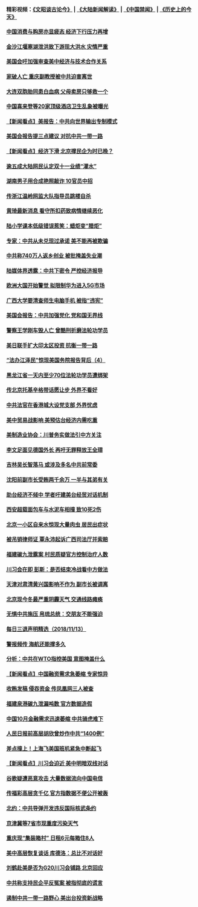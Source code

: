 #### 精彩视频：[《文昭谈古论今》](https://github.com/gfw-breaker/wenzhao/blob/master/README.md?t=11150031) | [《大陆新闻解读》](https://github.com/gfw-breaker/ntdtv-comedy/blob/master/README.md?t=11150031) | [《中国禁闻》](https://github.com/gfw-breaker/ntdtv-news/blob/master/README.md?t=11150031) | [《历史上的今天》](https://github.com/gfw-breaker/today-in-history/blob/master/README.md?t=11150031) 

#### [中国消费与购房亦显疲态 经济下行压力再增](../pages/nsc413/n10852328.md?t=11150031) 

#### [金沙江堰塞湖泄洪致下游现大洪水 灾情严重](../pages/nsc413/n10850343.md?t=11150031) 

#### [美国会吁加强审查美中经济与技术合作关系](../pages/nsc413/n10852368.md?t=11150031) 

#### [家破人亡 重庆副教授被中共迫害离世](../pages/nsc413/n10851484.md?t=11150031) 

#### [大连双胞胎同患白血病 父母卖房只够救一个](../pages/nsc413/n10852271.md?t=11150031) 

#### [中国喜来登等20家顶级酒店卫生乱象被曝光](../pages/nsc413/n10852250.md?t=11150031) 

#### [【新闻看点】美报告：中共向世界输出专制模式](../pages/nsc413/n10852108.md?t=11150031) 

#### [美国会报告提三点建议 对抗中共一带一路](../pages/nsc413/n10852252.md?t=11150031) 

#### [【新闻看点】经济下滑 北京撑民企为时已晚？](../pages/nsc413/n10851890.md?t=11150031) 

#### [逾五成大陆网民认定双十一业绩“灌水”](../pages/nsc413/n10852086.md?t=11150031) 

#### [湖南男子用合成艳照敲诈 10官员中招](../pages/nsc413/n10852046.md?t=11150031) 

#### [传浙江温岭网监大队指导员跳楼自杀](../pages/nsc413/n10851782.md?t=11150031) 

#### [黄琦最新消息 看守所扣药致病情继续恶化](../pages/nsc413/n10851953.md?t=11150031) 

#### [陆小学课本低级错误惹笑：蜡炬变“腊炬”](../pages/nsc413/n10851805.md?t=11150031) 

#### [专家：中共从未兑现过承诺 美不能再被欺骗](../pages/nsc413/n10851988.md?t=11150031) 

#### [中共称740万人返乡创业 被批掩盖失业潮](../pages/nsc413/n10851919.md?t=11150031) 

#### [陆媒体界透露：中共下密令 严控经济报导](../pages/nsc413/n10851177.md?t=11150031) 

#### [欧洲大国开始警觉 拟限制华为进入5G市场](../pages/nsc413/n10851814.md?t=11150031) 


#### [广西大学要清查师生电脑手机 被指“违宪”](../pages/nsc413/n10851236.md?t=11150031) 

#### [美国会报告：中共加强党化 党和国无界线](../pages/nsc413/n10851682.md?t=11150031) 

#### [警察王学刚车毁人亡 曾酷刑折磨法轮功学员](../pages/nsc413/n10848999.md?t=11150031) 

#### [美日联手扩大印太区投资 抗衡一带一路](../pages/nsc413/n10851269.md?t=11150031) 

#### [“法办江泽民”惊现美国务院报告背后（4）](../pages/nsc413/n10849803.md?t=11150031) 

#### [黑龙江省一天内至少70位法轮功学员遭绑架](../pages/nsc413/n10850235.md?t=11150031) 

#### [传北京托基辛格带话愿让步 外界不看好](../pages/nsc413/n10850793.md?t=11150031) 

#### [中共法官在香港城大设党支部 外界忧虑](../pages/nsc413/n10848906.md?t=11150031) 

#### [美中贸易战影响 美预估台经济内需吃重](../pages/nsc413/n10851024.md?t=11150031) 

#### [美制造业协会：川普务实做法引中方关注](../pages/nsc413/n10851022.md?t=11150031) 

#### [李文足面见德国外长 再吁无罪释放王全璋](../pages/nsc413/n10850837.md?t=11150031) 

#### [吉林吴长智落马 或涉及多名中共前常委](../pages/nsc413/n10850562.md?t=11150031) 

#### [沈阳前副市长受贿两千余万 一半与其弟有关](../pages/nsc413/n10850801.md?t=11150031) 

#### [助台经济不倾中 学者吁建美台经贸对话机制](../pages/nsc413/n10850866.md?t=11150031) 

#### [西安超载面包车与水泥车相撞 致10死2伤](../pages/nsc413/n10850157.md?t=11150031) 

#### [北京一小区自来水惊现大量肉虫 居民出症状](../pages/nsc413/n10850057.md?t=11150031) 

#### [被吊销律师证 覃永沛起诉广西司法厅并索赔](../pages/nsc413/n10850550.md?t=11150031) 

#### [福建碳九泄露案 村民质疑官方控制治疗人数](../pages/nsc413/n10850340.md?t=11150031) 

#### [川习会在即 彭斯：是否结束冷战看中方做法](../pages/nsc413/n10849918.md?t=11150031) 

#### [天津对肃清黄兴国影响不作为 副市长被调离](../pages/nsc413/n10849681.md?t=11150031) 

#### [北京现今冬最严重阴霾天气 交通线路瘫痪](../pages/nsc413/n10850185.md?t=11150031) 

#### [无惧中共施压 帛琉总统：交朋友不能强迫](../pages/nsc413/n10850130.md?t=11150031) 

#### [每日三退声明精选（2018/11/13）](../pages/nsc413/n10850187.md?t=11150031) 

#### [警报频传 海航还能撑多久](../pages/nsc413/n10849969.md?t=11150031) 

#### [分析：中共在WTO指控美国 意图掩盖什么](../pages/nsc413/n10849991.md?t=11150031) 

#### [【新闻看点】中国融资需求急萎缩 专家惊异](../pages/nsc413/n10849584.md?t=11150031) 

#### [收贿发稿 侵吞资金 传凤凰网三人被查](../pages/nsc413/n10849788.md?t=11150031) 

#### [福建泉港碳九泄漏吨数 官方数据造假](../pages/nsc413/n10849645.md?t=11150031) 

#### [中国10月金融需求迅速萎缩 中共骑虎难下](../pages/nsc413/n10849474.md?t=11150031) 

#### [人民日报前高层胡欣曾炒作中共“1400例”](../pages/nsc413/n10843826.md?t=11150031) 

#### [差点撞上！上海飞美国班机紧急中断起飞](../pages/nsc413/n10849708.md?t=11150031) 

#### [【新闻看点】川习会迫近 美中明暗双线对话](../pages/nsc413/n10849537.md?t=11150031) 

#### [谷歌疑遭恶意攻击 大量数据流向中国电信](../pages/nsc413/n10849651.md?t=11150031) 

#### [传福彩高层贪千亿 官方指数据不便公开被轰](../pages/nsc413/n10849540.md?t=11150031) 

#### [北约：中共导弹开发违反国际核武条约](../pages/nsc413/n10849551.md?t=11150031) 

#### [京津冀等7省市现重度污染天气](../pages/nsc413/n10849015.md?t=11150031) 

#### [重庆现“集装箱村” 日租6元每箱住8人](../pages/nsc413/n10849496.md?t=11150031) 

#### [美中高层恢复谈话 库德洛：总比不对话好](../pages/nsc413/n10849556.md?t=11150031) 

#### [刘鹤赴美是否为G20川习会铺路 北京回应](../pages/nsc413/n10849419.md?t=11150031) 

#### [中共称支持民企平反冤案 被指彻底的谎言](../pages/nsc413/n10849425.md?t=11150031) 

#### [遏制中共一带一路野心 美出台投资新战略](../pages/nsc413/n10849450.md?t=11150031) 


